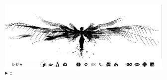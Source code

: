 <img src="./banner.png">
<details><summary> :: </summary>
<!--START_SECTION:waka-->

```
From: 09 August 2024 - To: 29 September 2025

Total Time: 1,907 hrs 16 mins

PHP                        468 hrs 30 mins //////-------------------   22.78 %
Python                     426 hrs 6 mins  /////--------------------   20.72 %
Markdown                   223 hrs 14 mins ///----------------------   10.86 %
Other                      149 hrs         //-----------------------   07.25 %
```

<!--END_SECTION:waka-->
</details>
